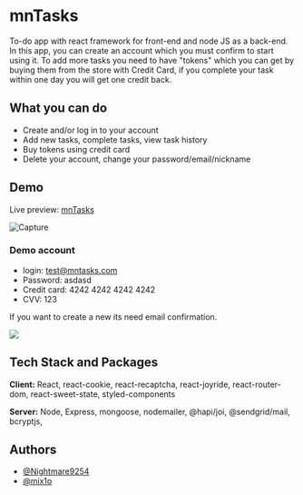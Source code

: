 # mnTasks

To-do app with react framework for front-end and node JS as a back-end. In this app, you can create an account which you must confirm to start using it. To add more tasks you need to have "tokens" which you can get by buying them from the store with Credit Card, if you complete your task within one day you will get one credit back.

## What you can do

- Create and/or log in to your account
- Add new tasks, complete tasks, view task history
- Buy tokens using credit card
- Delete your account, change your password/email/nickname

## Demo

Live preview: [mnTasks](https://mntasks.herokuapp.com/)

![Capture](https://user-images.githubusercontent.com/49620354/133835678-fe8bb2fe-810d-46c5-8f50-aa8271b7c6f9.JPG)

### Demo account

- login: test@mntasks.com
- Password: asdasd
- Credit card: 4242 4242 4242 4242
- CVV: 123

If you want to create a new its need email confirmation.

![](./images/preview.png)

<!--
## Run Locally

Clone the project

```bash
  git clone https://github.com/Nightmare9254/mnTasks.git
```

Go to the project directory

```bash
  cd mnTasks
```

Install dependencies

```bash
  npm install
```

Start the server

```bash
  npm start
```

From project directory go to client

```bash
  cd client
```
Install dependencies

```bash
  npm install
```

Start client

```bash
  npm start
```

-->

## Tech Stack and Packages

**Client:** React, react-cookie, react-recaptcha, react-joyride,
react-router-dom, react-sweet-state, styled-components

**Server:** Node, Express, mongoose, nodemailer, @hapi/joi, @sendgrid/mail, bcryptjs,

## Authors

- [@Nightmare9254](https://github.com/Nightmare9254)
- [@mix1o](https://github.com/mix1o)
